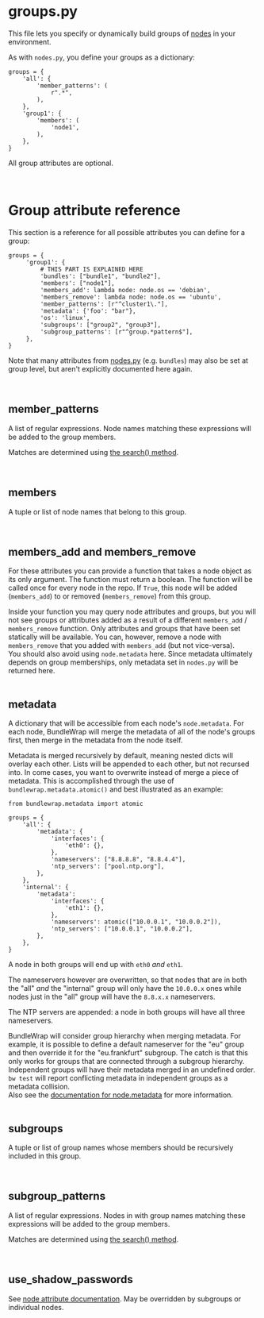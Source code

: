 # groups.py

This file lets you specify or dynamically build groups of [nodes](nodes.py.md) in your environment.

As with `nodes.py`, you define your groups as a dictionary:

	groups = {
	    'all': {
	        'member_patterns': (
	            r".*",
	        ),
	    },
	    'group1': {
	        'members': (
	            'node1',
	        ),
	    },
	}

All group attributes are optional.

<br>

# Group attribute reference

This section is a reference for all possible attributes you can define for a group:

	groups = {
	     'group1': {
	         # THIS PART IS EXPLAINED HERE
	         'bundles': ["bundle1", "bundle2"],
	         'members': ["node1"],
	         'members_add': lambda node: node.os == 'debian',
	         'members_remove': lambda node: node.os == 'ubuntu',
	         'member_patterns': [r"^cluster1\."],
	         'metadata': {'foo': "bar"},
	         'os': 'linux',
	         'subgroups': ["group2", "group3"],
	         'subgroup_patterns': [r"^group.*pattern$"],
	     },
	}

Note that many attributes from [nodes.py](nodes.py.md) (e.g. `bundles`) may also be set at group level, but aren't explicitly documented here again.

<br>

## member_patterns

A list of regular expressions. Node names matching these expressions will be added to the group members.

Matches are determined using [the search() method](http://docs.python.org/2/library/re.html#re.RegexObject.search).

<br>

## members

A tuple or list of node names that belong to this group.

<br>

## members_add and members_remove

For these attributes you can provide a function that takes a node object as its only argument. The function must return a boolean. The function will be called once for every node in the repo. If `True`, this node will be added (`members_add`) to or removed (`members_remove`) from this group.

<div class="alert alert-warning">Inside your function you may query node attributes and groups, but you will not see groups or attributes added as a result of a different <code>members_add</code> / <code>members_remove</code> function. Only attributes and groups that have been set statically will be available. You can, however, remove a node with <code>members_remove</code> that you added with <code>members_add</code> (but not vice-versa).<br>You should also avoid using <code>node.metadata</code> here. Since metadata ultimately depends on group memberships, only metadata set in <code>nodes.py</code> will be returned here.</div>

<br>

## metadata

A dictionary that will be accessible from each node's `node.metadata`. For each node, BundleWrap will merge the metadata of all of the node's groups first, then merge in the metadata from the node itself.

Metadata is merged recursively by default, meaning nested dicts will overlay each other. Lists will be appended to each other, but not recursed into. In come cases, you want to overwrite instead of merge a piece of metadata. This is accomplished through the use of `bundlewrap.metadata.atomic()` and best illustrated as an example:

	from bundlewrap.metadata import atomic

	groups = {
	    'all': {
	        'metadata': {
	            'interfaces': {
	                'eth0': {},
	            },
	            'nameservers': ["8.8.8.8", "8.8.4.4"],
	            'ntp_servers': ["pool.ntp.org"],
	        },
	    },
	    'internal': {
	        'metadata':
	            'interfaces': {
	                'eth1': {},
	            },
	            'nameservers': atomic(["10.0.0.1", "10.0.0.2"]),
	            'ntp_servers': ["10.0.0.1", "10.0.0.2"],
	        },
	    },
	}

A node in both groups will end up with `eth0` *and* `eth1`.

The nameservers however are overwritten, so that nodes that are in both the "all" *and* the "internal" group will only have the `10.0.0.x` ones while nodes just in the "all" group will have the `8.8.x.x` nameservers.

The NTP servers are appended: a node in both groups will have all three nameservers.

<div class="alert alert-warning">BundleWrap will consider group hierarchy when merging metadata. For example, it is possible to define a default nameserver for the "eu" group and then override it for the "eu.frankfurt" subgroup. The catch is that this only works for groups that are connected through a subgroup hierarchy. Independent groups will have their metadata merged in an undefined order. <code>bw test</code> will report conflicting metadata in independent groups as a metadata collision.</div>

<div class="alert alert-info">Also see the <a href="../nodes.py#metadata">documentation for node.metadata</a> for more information.</div>

<br>

## subgroups

A tuple or list of group names whose members should be recursively included in this group.

<br>

## subgroup_patterns

A list of regular expressions. Nodes in with group names matching these expressions will be added to the group members.

Matches are determined using [the search() method](http://docs.python.org/2/library/re.html#re.RegexObject.search).

<br>

## use_shadow_passwords

See [node attribute documentation](nodes.py.md#use_shadow_passwords). May be overridden by subgroups or individual nodes.

<br>
